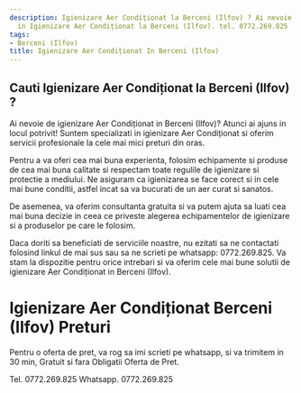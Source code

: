 ```yaml
---
description: Igienizare Aer Condiționat la Berceni (Ilfov) ? Ai nevoie de un profesionist
  in Igienizare Aer Condiționat la Berceni (Ilfov). tel. 0772.269.825
tags:
- Berceni (Ilfov)
title: Igienizare Aer Condiționat In Berceni (Ilfov)
---
```



## Cauti Igienizare Aer Condiționat la Berceni (Ilfov) ?

Ai nevoie de igienizare Aer Condiționat in Berceni (Ilfov)? Atunci ai ajuns in locul potrivit! Suntem specializati in igienizare Aer Condiționat si oferim servicii profesionale la cele mai mici preturi din oras.

Pentru a va oferi cea mai buna experienta, folosim echipamente si produse de cea mai buna calitate si respectam toate regulile de igienizare si protectie a mediului. Ne asiguram ca igienizarea se face corect si in cele mai bune conditii, astfel incat sa va bucurati de un aer curat si sanatos.

De asemenea, va oferim consultanta gratuita si va putem ajuta sa luati cea mai buna decizie in ceea ce priveste alegerea echipamentelor de igienizare si a produselor pe care le folosim.

Daca doriti sa beneficiati de serviciile noastre, nu ezitati sa ne contactati folosind linkul de mai sus sau sa ne scrieti pe whatsapp: 0772.269.825. Va stam la dispozitie pentru orice intrebari si va oferim cele mai bune solutii de igienizare Aer Condiționat in Berceni (Ilfov).

# Igienizare Aer Condiționat Berceni (Ilfov) Preturi
Pentru o oferta de pret, va rog sa imi scrieti pe whatsapp, si va trimitem in 30 min, Gratuit si fara Obligatii Oferta de Pret.

Tel. 0772.269.825
Whatsapp. 0772.269.825